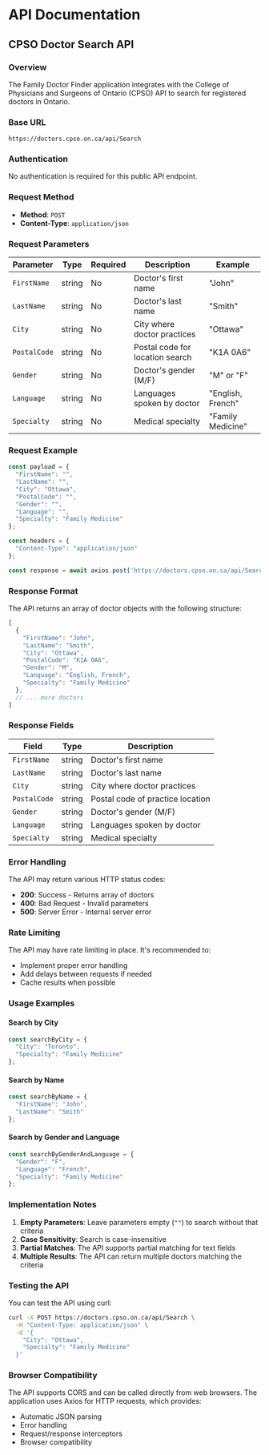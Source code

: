 # API Documentation

## CPSO Doctor Search API

### Overview
The Family Doctor Finder application integrates with the College of Physicians and Surgeons of Ontario (CPSO) API to search for registered doctors in Ontario.

### Base URL
```
https://doctors.cpso.on.ca/api/Search
```

### Authentication
No authentication is required for this public API endpoint.

### Request Method
- **Method**: `POST`
- **Content-Type**: `application/json`

### Request Parameters

| Parameter | Type | Required | Description | Example |
|-----------|------|----------|-------------|---------|
| `FirstName` | string | No | Doctor's first name | "John" |
| `LastName` | string | No | Doctor's last name | "Smith" |
| `City` | string | No | City where doctor practices | "Ottawa" |
| `PostalCode` | string | No | Postal code for location search | "K1A 0A6" |
| `Gender` | string | No | Doctor's gender (M/F) | "M" or "F" |
| `Language` | string | No | Languages spoken by doctor | "English, French" |
| `Specialty` | string | No | Medical specialty | "Family Medicine" |

### Request Example

```javascript
const payload = {
  "FirstName": "",
  "LastName": "",
  "City": "Ottawa",
  "PostalCode": "",
  "Gender": "",
  "Language": "",
  "Specialty": "Family Medicine"
};

const headers = {
  "Content-Type": "application/json"
};

const response = await axios.post('https://doctors.cpso.on.ca/api/Search', payload, { headers });
```

### Response Format

The API returns an array of doctor objects with the following structure:

```javascript
[
  {
    "FirstName": "John",
    "LastName": "Smith",
    "City": "Ottawa",
    "PostalCode": "K1A 0A6",
    "Gender": "M",
    "Language": "English, French",
    "Specialty": "Family Medicine"
  },
  // ... more doctors
]
```

### Response Fields

| Field | Type | Description |
|-------|------|-------------|
| `FirstName` | string | Doctor's first name |
| `LastName` | string | Doctor's last name |
| `City` | string | City where doctor practices |
| `PostalCode` | string | Postal code of practice location |
| `Gender` | string | Doctor's gender (M/F) |
| `Language` | string | Languages spoken by doctor |
| `Specialty` | string | Medical specialty |

### Error Handling

The API may return various HTTP status codes:

- **200**: Success - Returns array of doctors
- **400**: Bad Request - Invalid parameters
- **500**: Server Error - Internal server error

### Rate Limiting

The API may have rate limiting in place. It's recommended to:
- Implement proper error handling
- Add delays between requests if needed
- Cache results when possible

### Usage Examples

#### Search by City
```javascript
const searchByCity = {
  "City": "Toronto",
  "Specialty": "Family Medicine"
};
```

#### Search by Name
```javascript
const searchByName = {
  "FirstName": "John",
  "LastName": "Smith"
};
```

#### Search by Gender and Language
```javascript
const searchByGenderAndLanguage = {
  "Gender": "F",
  "Language": "French",
  "Specialty": "Family Medicine"
};
```

### Implementation Notes

1. **Empty Parameters**: Leave parameters empty (`""`) to search without that criteria
2. **Case Sensitivity**: Search is case-insensitive
3. **Partial Matches**: The API supports partial matching for text fields
4. **Multiple Results**: The API can return multiple doctors matching the criteria

### Testing the API

You can test the API using curl:

```bash
curl -X POST https://doctors.cpso.on.ca/api/Search \
  -H "Content-Type: application/json" \
  -d '{
    "City": "Ottawa",
    "Specialty": "Family Medicine"
  }'
```

### Browser Compatibility

The API supports CORS and can be called directly from web browsers. The application uses Axios for HTTP requests, which provides:

- Automatic JSON parsing
- Error handling
- Request/response interceptors
- Browser compatibility 